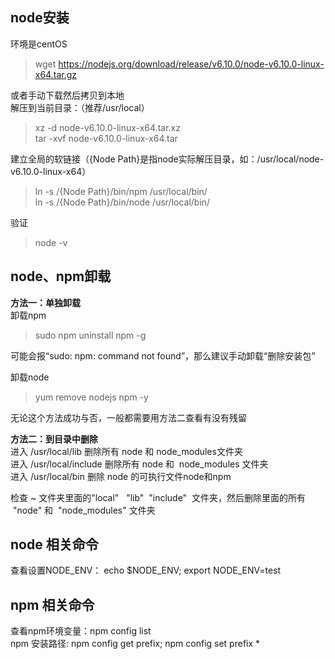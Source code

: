 ## node安装 
环境是centOS
>wget https://nodejs.org/download/release/v6.10.0/node-v6.10.0-linux-x64.tar.gz  

或者手动下载然后拷贝到本地  
解压到当前目录：（推荐/usr/local）  
>xz -d node-v6.10.0-linux-x64.tar.xz  
>tar -xvf   node-v6.10.0-linux-x64.tar   

建立全局的软链接（{Node Path}是指node实际解压目录，如：/usr/local/node-v6.10.0-linux-x64）  
>ln -s /{Node Path}/bin/npm /usr/local/bin/   
>ln -s /{Node Path}/bin/node /usr/local/bin/  

验证    
>node -v




## node、npm卸载
**方法一：单独卸载**  
卸载npm    
>sudo npm uninstall npm -g

可能会报“sudo: npm: command not found”，那么建议手动卸载“删除安装包”  

卸载node  
>yum remove nodejs npm -y 

无论这个方法成功与否，一般都需要用方法二查看有没有残留


**方法二：到目录中删除**  
进入 /usr/local/lib 删除所有 node 和 node_modules文件夹  
进入 /usr/local/include 删除所有 node 和  node_modules 文件夹  
进入 /usr/local/bin 删除 node 的可执行文件node和npm  

检查 ~ 文件夹里面的"local"   "lib"  "include"  文件夹，然后删除里面的所有  "node" 和  "node_modules" 文件夹  


## node 相关命令
查看设置NODE_ENV： echo $NODE_ENV; export NODE_ENV=test  


## npm 相关命令
查看npm环境变量：npm config list    
npm 安装路径: npm config get prefix; npm config set prefix *

